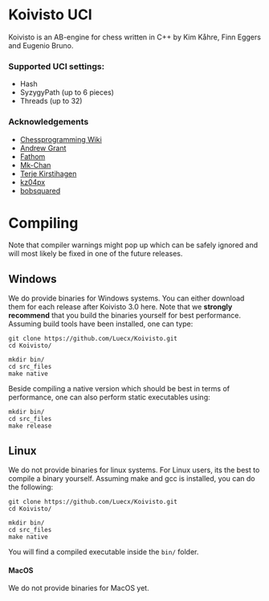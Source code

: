 # Koivisto UCI

Koivisto is an AB-engine for chess written in C++ by Kim Kåhre, Finn Eggers and Eugenio Bruno.

### Supported UCI settings:
- Hash
- SyzygyPath (up to 6 pieces)
- Threads (up to 32)

### Acknowledgements
- [Chessprogramming Wiki](https://www.chessprogramming.org/Main_Page)
- [Andrew Grant](https://github.com/AndyGrant/Ethereal)
- [Fathom](https://github.com/jdart1/Fathom)
- [Mk-Chan](https://github.com/Mk-Chan)
- [Terje Kirstihagen](https://github.com/TerjeKir)
- [kz04px](https://github.com/kz04px)
- [bobsquared](https://github.com/bobsquared/Mr_Bob_Chess)




# Compiling


Note that compiler warnings might pop up which can be safely ignored and will most likely be fixed in 
one of the future releases.

## Windows


We do provide binaries for Windows systems. You can either download them for each release after Koivisto 3.0 here.
Note that we **strongly recommend** that you build the binaries yourself for best performance.
Assuming build tools have been installed, one can type:

```
git clone https://github.com/Luecx/Koivisto.git
cd Koivisto/

mkdir bin/ 
cd src_files
make native
```

Beside compiling a native version which should be best in terms of performance, one can also perform static executables using:
```
mkdir bin/ 
cd src_files
make release
```


## Linux

We do not provide binaries for linux systems. For Linux users, its the best to compile a binary yourself.
Assuming make and gcc is installed, you can do the following:

```
git clone https://github.com/Luecx/Koivisto.git
cd Koivisto/

mkdir bin/ 
cd src_files
make native
```

You will find a compiled executable inside the `bin/` folder.

#### MacOS

We do not provide binaries for MacOS yet. 





